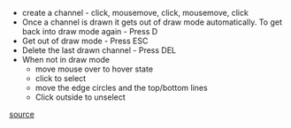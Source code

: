 -   create a channel - click, mousemove, click, mousemove, click
-   Once a channel is drawn it gets out of draw mode automatically. To get back into draw mode again - Press D
-   Get out of draw mode - Press ESC
-   Delete the last drawn channel - Press DEL
-   When not in draw mode
    -   move mouse over to hover state
    -   click to select
    -   move the edge circles and the top/bottom lines
    -   Click outside to unselect

[source](https://github.com/kossidts/react-stockcharts/blob/master/docs/lib/charts/CandleStickChartWithEquidistantChannel.js) <!-- , [codesandbox](https://codesandbox.io/s/github/rrag/react-stockcharts-examples2/tree/master/examples/CandleStickChartWithEquidistantChannel) -->
